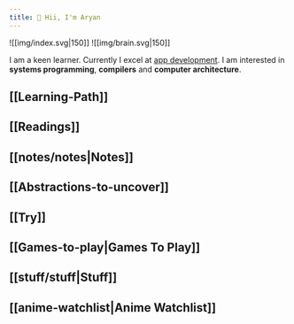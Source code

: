 ```yaml
---
title: 🤚 Hii, I'm Aryan
---
```

![[img/index.svg|150]] ![[img/brain.svg|150]]


I am a keen learner. Currently I excel at [app development](https://aryana101a.github.io/resume). I am interested in **systems programming**, **compilers** and **computer architecture**.

## [[Learning-Path]]
## [[Readings]]
## [[notes/notes|Notes]]
## [[Abstractions-to-uncover]]
## [[Try]]
## [[Games-to-play|Games To Play]]
## [[stuff/stuff|Stuff]]
## [[anime-watchlist|Anime Watchlist]]







